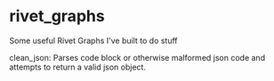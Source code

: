 # rivet_graphs
Some useful Rivet Graphs I've built to do stuff



clean_json: Parses code block or otherwise malformed json code and attempts to return a valid json object.
